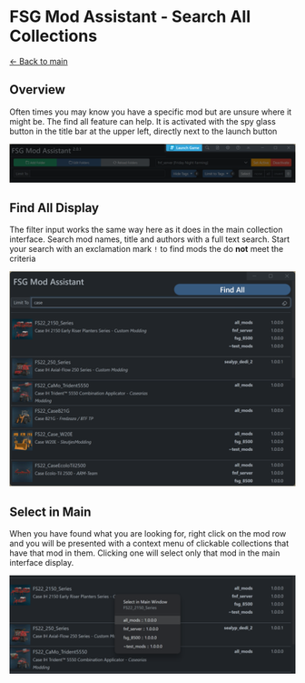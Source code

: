 # FSG Mod Assistant - Search All Collections

[← Back to main](index.html)

## Overview

Often times you may know you have a specific mod but are unsure where it might be.  The find all feature can help.  It is activated with the spy glass button in the title bar at the upper left, directly next to the launch button

![overview](img/interfacemap_topbar.png)

## Find All Display

The filter input works the same way here as it does in the main collection interface.  Search mod names, title and authors with a full text search.  Start your search with an exclamation mark `!` to find mods the do **not** meet the criteria

![find window](img/findall-002.png)

## Select in Main

When you have found what you are looking for, right click on the mod row and you will be presented with a context menu of clickable collections that have that mod in them.  Clicking one will select only that mod in the main interface display.

![popup](img/findall-003.png)
